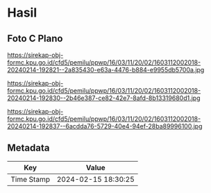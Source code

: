 # Hasil

## Foto C Plano

https://sirekap-obj-formc.kpu.go.id/cfd5/pemilu/ppwp/16/03/11/20/02/1603112002018-20240214-192821--2a835430-e63a-4476-b884-e9955db5700a.jpg

https://sirekap-obj-formc.kpu.go.id/cfd5/pemilu/ppwp/16/03/11/20/02/1603112002018-20240214-192830--2b46e387-ce82-42e7-8afd-8b13319680d1.jpg

https://sirekap-obj-formc.kpu.go.id/cfd5/pemilu/ppwp/16/03/11/20/02/1603112002018-20240214-192837--6acdda76-5729-40e4-94ef-28ba89996100.jpg


## Metadata

| Key        | Value               |
| ---------- | ------------------- |
| Time Stamp | 2024-02-15 18:30:25 |




